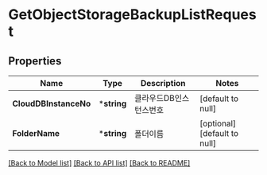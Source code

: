 # GetObjectStorageBackupListRequest

## Properties
Name | Type | Description | Notes
------------ | ------------- | ------------- | -------------
**CloudDBInstanceNo** | ***string** | 클라우드DB인스턴스번호 | [default to null]
**FolderName** | ***string** | 폴더이름 | [optional] [default to null]

[[Back to Model list]](../README.md#documentation-for-models) [[Back to API list]](../README.md#documentation-for-api-endpoints) [[Back to README]](../README.md)


